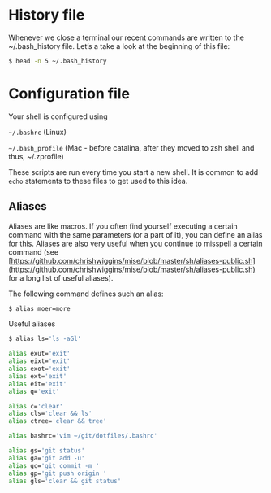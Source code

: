 # History file
Whenever we close a terminal our recent commands are written to the ~/.bash_history file. 
Let’s a take a look at the beginning of this file:

```bash
$ head -n 5 ~/.bash_history
```

# Configuration file
Your shell is configured using 

`~/.bashrc` (Linux)

`~/.bash_profile` (Mac - before catalina, after they moved to zsh shell and thus, ~/.zprofile)

These scripts are run every time you start a new shell.  It is common to add `echo` statements to these files to get used to this idea.

## Aliases
Aliases are like macros. If you often find yourself executing a certain command with the same parameters (or a part of it), you can define an alias for this. 
Aliases are also very useful when you continue to misspell a certain command (see [https://github.com/chrishwiggins/mise/blob/master/sh/aliases-public.sh](https://github.com/chrishwiggins/mise/blob/master/sh/aliases-public.sh) for a long list of useful aliases).

The following command defines such an alias:
```bash
$ alias moer=more
```
Useful aliases

```bash
$ alias ls='ls -aGl'

alias exut='exit'
alias eixt='exit'
alias exot='exit'
alias ext='exit'
alias eit='exit'
alias q='exit'

alias c='clear'
alias cls='clear && ls'
alias ctree='clear && tree'

alias bashrc='vim ~/git/dotfiles/.bashrc'

alias gs='git status'
alias ga='git add -u'
alias gc='git commit -m '
alias gp='git push origin '
alias gls='clear && git status'
